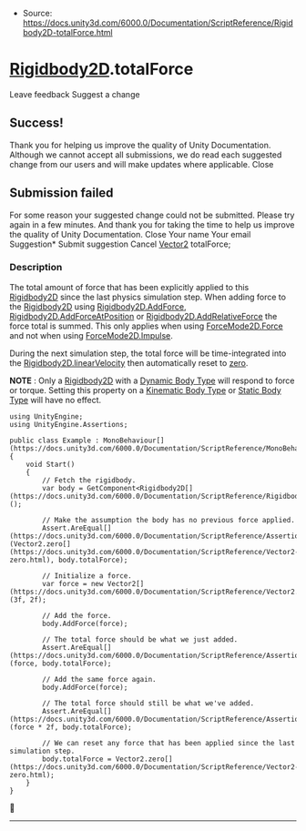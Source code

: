 * Source: https://docs.unity3d.com/6000.0/Documentation/ScriptReference/Rigidbody2D-totalForce.html

#  [Rigidbody2D](https://docs.unity3d.com/6000.0/Documentation/ScriptReference/Rigidbody2D.html).totalForce
Leave feedback
Suggest a change
## Success!
Thank you for helping us improve the quality of Unity Documentation. Although we cannot accept all submissions, we do read each suggested change from our users and will make updates where applicable.
Close
## Submission failed
For some reason your suggested change could not be submitted. Please <a>try again</a> in a few minutes. And thank you for taking the time to help us improve the quality of Unity Documentation.
Close
Your name Your email Suggestion* Submit suggestion
Cancel
[Vector2](https://docs.unity3d.com/6000.0/Documentation/ScriptReference/Vector2.html) totalForce; 
### Description
The total amount of force that has been explicitly applied to this [Rigidbody2D](https://docs.unity3d.com/6000.0/Documentation/ScriptReference/Rigidbody2D.html) since the last physics simulation step.
When adding force to the [Rigidbody2D](https://docs.unity3d.com/6000.0/Documentation/ScriptReference/Rigidbody2D.html) using [Rigidbody2D.AddForce](https://docs.unity3d.com/6000.0/Documentation/ScriptReference/Rigidbody2D.AddForce.html), [Rigidbody2D.AddForceAtPosition](https://docs.unity3d.com/6000.0/Documentation/ScriptReference/Rigidbody2D.AddForceAtPosition.html) or [Rigidbody2D.AddRelativeForce](https://docs.unity3d.com/6000.0/Documentation/ScriptReference/Rigidbody2D.AddRelativeForce.html) the force total is summed. This only applies when using [ForceMode2D.Force](https://docs.unity3d.com/6000.0/Documentation/ScriptReference/ForceMode2D.Force.html) and not when using [ForceMode2D.Impulse](https://docs.unity3d.com/6000.0/Documentation/ScriptReference/ForceMode2D.Impulse.html).  
  
During the next simulation step, the total force will be time-integrated into the [Rigidbody2D.linearVelocity](https://docs.unity3d.com/6000.0/Documentation/ScriptReference/Rigidbody2D-linearVelocity.html) then automatically reset to [zero](https://docs.unity3d.com/6000.0/Documentation/ScriptReference/Vector2-zero.html).  
  
**NOTE** : Only a [Rigidbody2D](https://docs.unity3d.com/6000.0/Documentation/ScriptReference/Rigidbody2D.html) with a [Dynamic Body Type](https://docs.unity3d.com/6000.0/Documentation/ScriptReference/RigidbodyType2D.Dynamic.html) will respond to force or torque. Setting this property on a [Kinematic Body Type](https://docs.unity3d.com/6000.0/Documentation/ScriptReference/RigidbodyType2D.Kinematic.html) or [Static Body Type](https://docs.unity3d.com/6000.0/Documentation/ScriptReference/RigidbodyType2D.Static.html) will have no effect.
```
using UnityEngine;
using UnityEngine.Assertions;  
  
public class Example : MonoBehaviour[](https://docs.unity3d.com/6000.0/Documentation/ScriptReference/MonoBehaviour.html)
{
    void Start()
    {
        // Fetch the rigidbody.
        var body = GetComponent<Rigidbody2D[](https://docs.unity3d.com/6000.0/Documentation/ScriptReference/Rigidbody2D.html)>();  
  
        // Make the assumption the body has no previous force applied.
        Assert.AreEqual[](https://docs.unity3d.com/6000.0/Documentation/ScriptReference/Assertions.Assert.AreEqual.html)(Vector2.zero[](https://docs.unity3d.com/6000.0/Documentation/ScriptReference/Vector2-zero.html), body.totalForce);  
  
        // Initialize a force.
        var force = new Vector2[](https://docs.unity3d.com/6000.0/Documentation/ScriptReference/Vector2.html)(3f, 2f);  
  
        // Add the force.
        body.AddForce(force);  
  
        // The total force should be what we just added.
        Assert.AreEqual[](https://docs.unity3d.com/6000.0/Documentation/ScriptReference/Assertions.Assert.AreEqual.html)(force, body.totalForce);  
  
        // Add the same force again.
        body.AddForce(force);  
  
        // The total force should still be what we've added.
        Assert.AreEqual[](https://docs.unity3d.com/6000.0/Documentation/ScriptReference/Assertions.Assert.AreEqual.html)(force * 2f, body.totalForce);  
  
        // We can reset any force that has been applied since the last simulation step.
        body.totalForce = Vector2.zero[](https://docs.unity3d.com/6000.0/Documentation/ScriptReference/Vector2-zero.html);
    }
}

```

* * *
